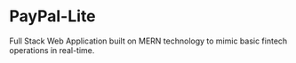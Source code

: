 # PayPal-Lite
Full Stack Web Application built on MERN technology to mimic basic fintech operations in real-time.
